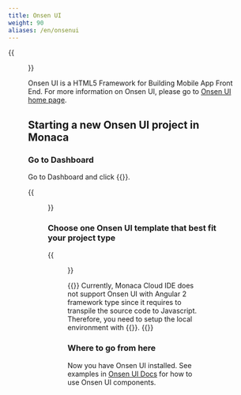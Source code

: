 ```yaml
---
title: Onsen UI
weight: 90
aliases: /en/onsenui
---
```


{{<figure src="/images/onsenui/with_text.png">}}

Onsen UI is a HTML5 Framework for Building Mobile App Front End. For more information on Onsen UI, please go to [Onsen UI home page](http://onsen.io).

## Starting a new Onsen UI project in Monaca

### Go to Dashboard

Go to Dashboard and click {{<guilabel name="Create Project">}}.

{{<figure src="/images/onsenui/new_project.png">}}

### Choose one Onsen UI template that best fit your project type

{{<figure src="/images/onsenui/choose_template.png">}}

{{<note>}}
    Currently, Monaca Cloud IDE does not support Onsen UI with Angular 2 framework type since it requires to transpile the source code to Javascript. Therefore, you need to setup the local environment with {{<link href="/en/products_guide/monaca_cli/overview" title="Monaca CLI">}}.
{{</note>}}

### Where to go from here

Now you have Onsen UI installed. See examples in [Onsen UI Docs](http://onsen.io/guide/overview.html) for how to use Onsen UI components.
